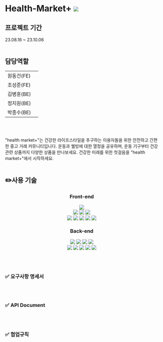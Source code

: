# Health-Market+ <a href=""><img src="https://img.shields.io/badge/youtube-FF0000?style=flat&logo=youtube&logoColor=white"/></a>

## 프로젝트 기간

 23.08.16 ~ 23.10.06
 <br><br>

## 담당역할

<table>
<tr>
<td>원동건(FE)</td>
<td></td>
</tr>
<tr>
<td>조성준(FE)</td>
<td></td>
</tr>
<tr>
<td>김병훈(BE)</td>
<td> </td>
</tr>
<tr>
<td>정지원(BE)</td>
<td></td>
</tr>
<tr>
<td>박종수(BE)</td>
<td></td>
</tr>
</table>

<br><br>

"health market+"는 건강한 라이프스타일을 추구하는 이용자들을 위한 안전하고 간편한 중고 거래 커뮤니티입니다.
운동과 웰빙에 대한 열정을 공유하며, 운동 기구부터 건강 관련 상품까지 다양한 상품을 만나보세요. 건강한 미래를 위한 첫걸음을 "health market+"에서 시작하세요.
<br><br>


## ✏️사용 기술
<div align='center'>
<h3>Front-end</h3>
<img src="https://img.shields.io/badge/vite-646CFF?style=for-the-badge&logo=vite&logoColor=white">
<br/>
<img src="https://img.shields.io/badge/html5-E34F26?style=for-the-badge&logo=html5&logoColor=white">
<img src="https://img.shields.io/badge/css-1572B6?style=for-the-badge&logo=css3&logoColor=white">
<img src="https://img.shields.io/badge/styledcomponents-DB7093?style=for-the-badge&logo=styledcomponents&logoColor=white">
<br/>
<img src="https://img.shields.io/badge/javascript-F7DF1E?style=for-the-badge&logo=javascript&logoColor=black">
<img src="https://img.shields.io/badge/typescript-3178C6?style=for-the-badge&logo=typescript&logoColor=white">
<img src="https://img.shields.io/badge/react-61DAFB?style=for-the-badge&logo=react&logoColor=black">
<img src="https://img.shields.io/badge/recoil-3578E5?style=for-the-badge&logo=recoil&logoColor=white">
<img src="https://img.shields.io/badge/reactquery-FF4154?style=for-the-badge&logo=reactquery&logoColor=white">

<h3>Back-end</h3>
<img src="https://img.shields.io/badge/java-007396?style=for-the-badge&logo=java&logoColor=white">
<img src="https://img.shields.io/badge/gradle-02303A?style=for-the-badge&logo=gradle&logoColor=white">
<img src="https://img.shields.io/badge/mysql-4479A1?style=for-the-badge&logo=mysql&logoColor=white">
<img src="https://img.shields.io/badge/spring-6DB33F?style=for-the-badge&logo=spring&logoColor=white">
<br/>
<img src="https://img.shields.io/badge/springboot-6DB33F?style=for-the-badge&logo=springboot&logoColor=white">
<img src="https://img.shields.io/badge/jpa-6DB33F?style=for-the-badge&logo=jpa&logoColor=white">
<img src="https://img.shields.io/badge/amazonaws-232F3E?style=for-the-badge&logo=amazonaws&logoColor=white">
<img src="https://img.shields.io/badge/github-181717?style=for-the-badge&logo=github&logoColor=white">
<img src="https://img.shields.io/badge/git-F05032?style=for-the-badge&logo=git&logoColor=white">
</div>

<br><br>

### ✅ 요구사항 명세서

<br><br>

### ✅ API Document

<br><br>

### ✅ 협업규칙

